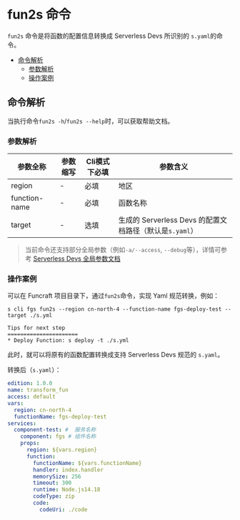 # fun2s 命令

`fun2s` 命令是将函数的配置信息转换成 Serverless Devs 所识别的 `s.yaml`的命令。

- [命令解析](#命令解析)
  - [参数解析](#参数解析)
  - [操作案例](#操作案例)


## 命令解析

当执行命令`fun2s -h`/`fun2s --help`时，可以获取帮助文档。

### 参数解析

| 参数全称 | 参数缩写 | Cli模式下必填 | 参数含义                                                     |
| -------- | -------- | ------------- | ------------------------------------------------------------ |
| region   | -        | 必填          | 地区 |
| function-name   | -        | 必填          | 函数名称 |
| target   | -        | 选填          | 生成的 Serverless Devs 的配置文档路径（默认是`s.yaml`）      |

> 当前命令还支持部分全局参数（例如`-a/--access`, `--debug`等），详情可参考 [Serverless Devs 全局参数文档](https://serverless-devs.com/serverless-devs/command/readme#全局参数)

### 操作案例

可以在 Funcraft 项目目录下，通过`fun2s`命令，实现 Yaml 规范转换，例如：

```shell script
s cli fgs fun2s --region cn-north-4 --function-name fgs-deploy-test --target ./s.yml

Tips for next step
======================
* Deploy Function: s deploy -t ./s.yml
```

此时，就可以将原有的函数配置转换成支持 Serverless Devs 规范的 `s.yaml`。

转换后（`s.yaml`）：

```yaml
edition: 1.0.0
name: transform_fun
access: default
vars:
  region: cn-north-4
  functionName: fgs-deploy-test
services:
  component-test: #  服务名称
    component: fgs # 组件名称
    props:
      region: ${vars.region}
      function:
        functionName: ${vars.functionName}
        handler: index.handler
        memorySize: 256
        timeout: 300
        runtime: Node.js14.18
        codeType: zip
        code:
          codeUri: ./code
```
